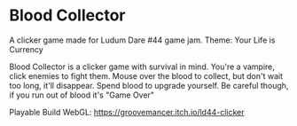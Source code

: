 # Blood Collector
A clicker game made for Ludum Dare #44 game jam. Theme: Your Life is Currency


Blood Collector is a clicker game with survival in mind.
You're a vampire, click enemies to fight them. Mouse over the blood to collect, but don't wait too long, it'll disappear.
Spend blood to upgrade yourself. Be careful though, if you run out of blood it's "Game Over"

Playable Build WebGL: https://groovemancer.itch.io/ld44-clicker
